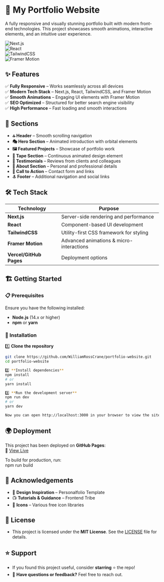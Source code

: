 # 🚀 My Portfolio Website

A fully responsive and visually stunning portfolio built with modern front-end technologies. This project showcases smooth animations, interactive elements, and an intuitive user experience.

![Next.js](https://img.shields.io/badge/-Next.js-000000?style=flat-square&logo=next.js&logoColor=white)  
![React](https://img.shields.io/badge/-React-61DAFB?style=flat-square&logo=react&logoColor=black)  
![TailwindCSS](https://img.shields.io/badge/-TailwindCSS-38B2AC?style=flat-square&logo=tailwind-css&logoColor=white)  
![Framer Motion](https://img.shields.io/badge/-Framer_Motion-0055FF?style=flat-square&logo=framer&logoColor=white)  

## ✨ Features

✅ **Fully Responsive** – Works seamlessly across all devices  
✅ **Modern Tech Stack** – Next.js, React, TailwindCSS, and Framer Motion  
✅ **Smooth Animations** – Engaging UI elements with Framer Motion  
✅ **SEO Optimized** – Structured for better search engine visibility  
✅ **High Performance** – Fast loading and smooth interactions  

## 📌 Sections

- **🔝 Header** – Smooth scrolling navigation  
- **🎭 Hero Section** – Animated introduction with orbital elements  
- **🖼️ Featured Projects** – Showcase of portfolio work  
- **📜 Tape Section** – Continuous animated design element  
- **💬 Testimonials** – Reviews from clients and colleagues  
- **👤 About Section** – Personal and professional details  
- **📩 Call to Action** – Contact form and links  
- **⚓ Footer** – Additional navigation and social links  

## 🛠️ Tech Stack

| Technology       | Purpose                                        |
|-----------------|-----------------------------------------------|
| **Next.js**     | Server-side rendering and performance        |
| **React**       | Component-based UI development               |
| **TailwindCSS** | Utility-first CSS framework for styling      |
| **Framer Motion** | Advanced animations & micro-interactions  |
| **Vercel/GitHub Pages** | Deployment options                   |

## 🏗️ Getting Started

### 📋 Prerequisites

Ensure you have the following installed:  
- **Node.js** (14.x or higher)  
- **npm** or **yarn**  

### 🔧 Installation

1️⃣ **Clone the repository**  
```bash
git clone https://github.com/WilliamRossCrane/portfolio-website.git
cd portfolio-website

2️⃣ **Install dependencies**
npm install
# or
yarn install

3️⃣ **Run the development server**
npm run dev
# or
yarn dev

Now you can open http://localhost:3000 in your browser to view the site.
```

## 🌍 Deployment
This project has been deployed on **GitHub Pages**:  
🔗 [View Live](https://WilliamRossCrane.github.io/portfolio/)

To build for production, run:  
npm run build

## 🙏 Acknowledgements
* 🎨 **Design Inspiration** – Personalfolio Template  
* 📺 **Tutorials & Guidance** – Frontend Tribe  
* 🔗 **Icons** – Various free icon libraries  

## 📄 License
* This project is licensed under the **MIT License**. See the [LICENSE](LICENSE) file for details.

## ⭐ Support
* If you found this project useful, consider **starring** ⭐ the repo!  
* 📧 **Have questions or feedback?** Feel free to reach out.
